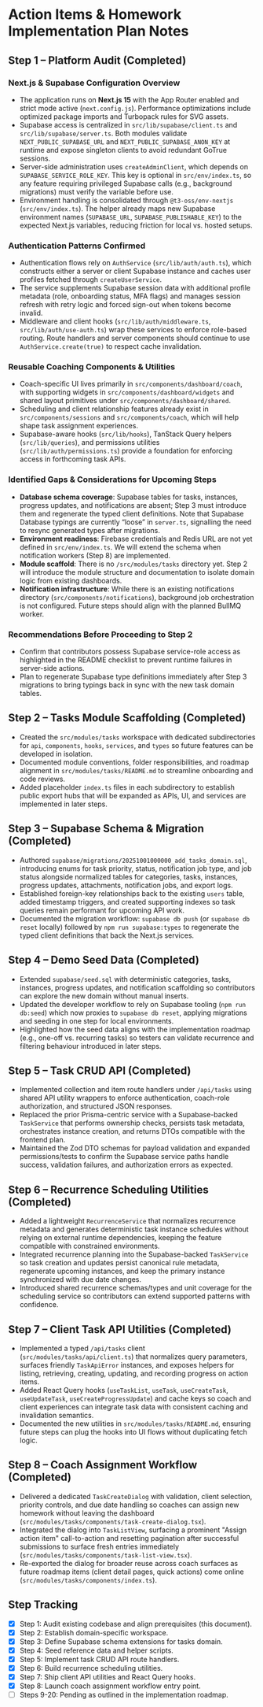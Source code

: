 # Action Items & Homework Implementation Plan Notes

## Step 1 – Platform Audit (Completed)

### Next.js & Supabase Configuration Overview

- The application runs on **Next.js 15** with the App Router enabled and strict mode active (`next.config.js`). Performance optimizations include optimized package imports and Turbopack rules for SVG assets.
- Supabase access is centralized in `src/lib/supabase/client.ts` and `src/lib/supabase/server.ts`. Both modules validate `NEXT_PUBLIC_SUPABASE_URL` and `NEXT_PUBLIC_SUPABASE_ANON_KEY` at runtime and expose singleton clients to avoid redundant GoTrue sessions.
- Server-side administration uses `createAdminClient`, which depends on `SUPABASE_SERVICE_ROLE_KEY`. This key is optional in `src/env/index.ts`, so any feature requiring privileged Supabase calls (e.g., background migrations) must verify the variable before use.
- Environment handling is consolidated through `@t3-oss/env-nextjs` (`src/env/index.ts`). The helper already maps new Supabase environment names (`SUPABASE_URL`, `SUPABASE_PUBLISHABLE_KEY`) to the expected Next.js variables, reducing friction for local vs. hosted setups.

### Authentication Patterns Confirmed

- Authentication flows rely on `AuthService` (`src/lib/auth/auth.ts`), which constructs either a server or client Supabase instance and caches user profiles fetched through `createUserService`.
- The service supplements Supabase session data with additional profile metadata (role, onboarding status, MFA flags) and manages session refresh with retry logic and forced sign-out when tokens become invalid.
- Middleware and client hooks (`src/lib/auth/middleware.ts`, `src/lib/auth/use-auth.ts`) wrap these services to enforce role-based routing. Route handlers and server components should continue to use `AuthService.create(true)` to respect cache invalidation.

### Reusable Coaching Components & Utilities

- Coach-specific UI lives primarily in `src/components/dashboard/coach`, with supporting widgets in `src/components/dashboard/widgets` and shared layout primitives under `src/components/dashboard/shared`.
- Scheduling and client relationship features already exist in `src/components/sessions` and `src/components/coach`, which will help shape task assignment experiences.
- Supabase-aware hooks (`src/lib/hooks`), TanStack Query helpers (`src/lib/queries`), and permissions utilities (`src/lib/auth/permissions.ts`) provide a foundation for enforcing access in forthcoming task APIs.

### Identified Gaps & Considerations for Upcoming Steps

- **Database schema coverage**: Supabase tables for tasks, instances, progress updates, and notifications are absent; Step 3 must introduce them and regenerate the typed client definitions. Note that Supabase Database typings are currently “loose” in `server.ts`, signalling the need to resync generated types after migrations.
- **Environment readiness**: Firebase credentials and Redis URL are not yet defined in `src/env/index.ts`. We will extend the schema when notification workers (Step 8) are implemented.
- **Module scaffold**: There is no `/src/modules/tasks` directory yet. Step 2 will introduce the module structure and documentation to isolate domain logic from existing dashboards.
- **Notification infrastructure**: While there is an existing notifications directory (`src/components/notifications`), background job orchestration is not configured. Future steps should align with the planned BullMQ worker.

### Recommendations Before Proceeding to Step 2

- Confirm that contributors possess Supabase service-role access as highlighted in the README checklist to prevent runtime failures in server-side actions.
- Plan to regenerate Supabase type definitions immediately after Step 3 migrations to bring typings back in sync with the new task domain tables.

## Step 2 – Tasks Module Scaffolding (Completed)

- Created the `src/modules/tasks` workspace with dedicated subdirectories for `api`, `components`, `hooks`, `services`, and `types` so future features can be developed in isolation.
- Documented module conventions, folder responsibilities, and roadmap alignment in `src/modules/tasks/README.md` to streamline onboarding and code reviews.
- Added placeholder `index.ts` files in each subdirectory to establish public export hubs that will be expanded as APIs, UI, and services are implemented in later steps.

## Step 3 – Supabase Schema & Migration (Completed)

- Authored `supabase/migrations/20251001000000_add_tasks_domain.sql`, introducing enums for task priority, status, notification job type, and job status alongside normalized tables for categories, tasks, instances, progress updates, attachments, notification jobs, and export logs.
- Established foreign-key relationships back to the existing `users` table, added timestamp triggers, and created supporting indexes so task queries remain performant for upcoming API work.
- Documented the migration workflow: `supabase db push` (or `supabase db reset` locally) followed by `npm run supabase:types` to regenerate the typed client definitions that back the Next.js services.

## Step 4 – Demo Seed Data (Completed)

- Extended `supabase/seed.sql` with deterministic categories, tasks, instances, progress updates, and notification scaffolding so contributors can explore the new domain without manual inserts.
- Updated the developer workflow to rely on Supabase tooling (`npm run db:seed`) which now proxies to `supabase db reset`, applying migrations and seeding in one step for local environments.
- Highlighted how the seed data aligns with the implementation roadmap (e.g., one-off vs. recurring tasks) so testers can validate recurrence and filtering behaviour introduced in later steps.

## Step 5 – Task CRUD API (Completed)

- Implemented collection and item route handlers under `/api/tasks` using shared API utility wrappers to enforce authentication, coach-role authorization, and structured JSON responses.
- Replaced the prior Prisma-centric service with a Supabase-backed `TaskService` that performs ownership checks, persists task metadata, orchestrates instance creation, and returns DTOs compatible with the frontend plan.
- Maintained the Zod DTO schemas for payload validation and expanded permissions/tests to confirm the Supabase service paths handle success, validation failures, and authorization errors as expected.

## Step 6 – Recurrence Scheduling Utilities (Completed)

- Added a lightweight `RecurrenceService` that normalizes recurrence metadata and generates deterministic task instance schedules without relying on external runtime dependencies, keeping the feature compatible with constrained environments.
- Integrated recurrence planning into the Supabase-backed `TaskService` so task creation and updates persist canonical rule metadata, regenerate upcoming instances, and keep the primary instance synchronized with due date changes.
- Introduced shared recurrence schemas/types and unit coverage for the scheduling service so contributors can extend supported patterns with confidence.

## Step 7 – Client Task API Utilities (Completed)

- Implemented a typed `/api/tasks` client (`src/modules/tasks/api/client.ts`) that normalizes query parameters, surfaces friendly `TaskApiError` instances, and exposes helpers for listing, retrieving, creating, updating, and recording progress on action items.
- Added React Query hooks (`useTaskList`, `useTask`, `useCreateTask`, `useUpdateTask`, `useCreateProgressUpdate`) and cache keys so coach and client experiences can integrate task data with consistent caching and invalidation semantics.
- Documented the new utilities in `src/modules/tasks/README.md`, ensuring future steps can plug the hooks into UI flows without duplicating fetch logic.

## Step 8 – Coach Assignment Workflow (Completed)

- Delivered a dedicated `TaskCreateDialog` with validation, client selection, priority controls, and due date handling so coaches can assign new homework without leaving the dashboard (`src/modules/tasks/components/task-create-dialog.tsx`).
- Integrated the dialog into `TaskListView`, surfacing a prominent "Assign action item" call-to-action and resetting pagination after successful submissions to surface fresh entries immediately (`src/modules/tasks/components/task-list-view.tsx`).
- Re-exported the dialog for broader reuse across coach surfaces as future roadmap items (client detail pages, quick actions) come online (`src/modules/tasks/components/index.ts`).

## Step Tracking

- [x] Step 1: Audit existing codebase and align prerequisites (this document).
- [x] Step 2: Establish domain-specific workspace.
- [x] Step 3: Define Supabase schema extensions for tasks domain.
- [x] Step 4: Seed reference data and helper scripts.
- [x] Step 5: Implement task CRUD API route handlers.
- [x] Step 6: Build recurrence scheduling utilities.
- [x] Step 7: Ship client API utilities and React Query hooks.
- [x] Step 8: Launch coach assignment workflow entry point.
- [ ] Steps 9-20: Pending as outlined in the implementation roadmap.
